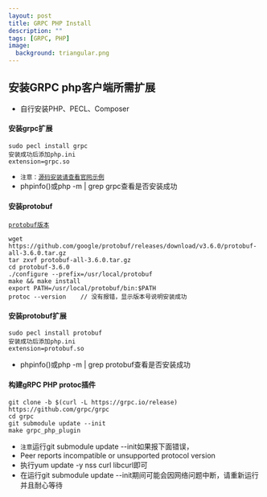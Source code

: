 ```yaml
---
layout: post
title: GRPC PHP Install
description: ""
tags: [GRPC, PHP]
image:
  background: triangular.png
---
```


## 安装GRPC php客户端所需扩展

* 自行安装PHP、PECL、Composer

#### 安装grpc扩展
	sudo pecl install grpc
	安装成功后添加php.ini
	extension=grpc.so
* `注意：`<a href="https://grpc.io/docs/quickstart/php.html#build-and-install-the-grpc-c-core-library" target="view_window">`源码安装请查看官网示例`</a>
* phpinfo()或php -m | grep grpc查看是否安装成功

#### 安装protobuf

<a href="https://github.com/google/protobuf/releases" target="view_window">`protobuf版本`</a>

	wget https://github.com/google/protobuf/releases/download/v3.6.0/protobuf-all-3.6.0.tar.gz
	tar zxvf protobuf-all-3.6.0.tar.gz
	cd protobuf-3.6.0
	./configure --prefix=/usr/local/protobuf
	make && make install
	export PATH=/usr/local/protobuf/bin:$PATH
	protoc --version    // 没有报错，显示版本号说明安装成功

#### 安装protobuf扩展
	sudo pecl install protobuf
	安装成功后添加php.ini
	extension=protobuf.so
* phpinfo()或php -m | grep protobuf查看是否安装成功

#### 构建gRPC PHP protoc插件
	git clone -b $(curl -L https://grpc.io/release) https://github.com/grpc/grpc
	cd grpc
	git submodule update --init
	make grpc_php_plugin

* `注意`运行git submodule update --init如果报下面错误，
* Peer reports incompatible or unsupported protocol version
* 执行yum update -y nss curl libcurl即可
* 在运行git submodule update --init期间可能会因网络问题中断，请重新运行并且耐心等待

